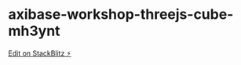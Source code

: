 # axibase-workshop-threejs-cube-mh3ynt

[Edit on StackBlitz ⚡️](https://stackblitz.com/edit/axibase-workshop-threejs-cube-mh3ynt)